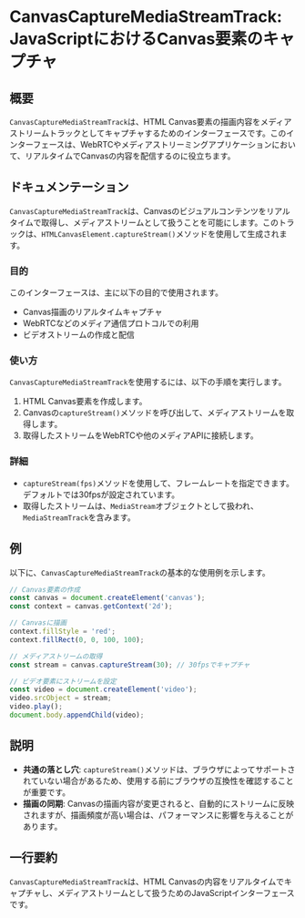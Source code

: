 <!--
Meta Description: # CanvasCaptureMediaStreamTrack: JavaScriptにおけるCanvas要素のキャプチャ ## 概要 `CanvasCaptureMediaStreamTrack`は、HTML Canvas要素の描画内容をメディアストリームトラックとしてキャプチャするためのインター...
Meta Keywords: canvascapturemediastreamtrack, capturestream, video, const, canvas
-->

# CanvasCaptureMediaStreamTrack: JavaScriptにおけるCanvas要素のキャプチャ

## 概要
`CanvasCaptureMediaStreamTrack`は、HTML Canvas要素の描画内容をメディアストリームトラックとしてキャプチャするためのインターフェースです。このインターフェースは、WebRTCやメディアストリーミングアプリケーションにおいて、リアルタイムでCanvasの内容を配信するのに役立ちます。

## ドキュメンテーション
`CanvasCaptureMediaStreamTrack`は、Canvasのビジュアルコンテンツをリアルタイムで取得し、メディアストリームとして扱うことを可能にします。このトラックは、`HTMLCanvasElement.captureStream()`メソッドを使用して生成されます。

### 目的
このインターフェースは、主に以下の目的で使用されます。
- Canvas描画のリアルタイムキャプチャ
- WebRTCなどのメディア通信プロトコルでの利用
- ビデオストリームの作成と配信

### 使い方
`CanvasCaptureMediaStreamTrack`を使用するには、以下の手順を実行します。

1. HTML Canvas要素を作成します。
2. Canvasの`captureStream()`メソッドを呼び出して、メディアストリームを取得します。
3. 取得したストリームをWebRTCや他のメディアAPIに接続します。

### 詳細
- `captureStream(fps)`メソッドを使用して、フレームレートを指定できます。デフォルトでは30fpsが設定されています。
- 取得したストリームは、`MediaStream`オブジェクトとして扱われ、`MediaStreamTrack`を含みます。

## 例
以下に、`CanvasCaptureMediaStreamTrack`の基本的な使用例を示します。

```javascript
// Canvas要素の作成
const canvas = document.createElement('canvas');
const context = canvas.getContext('2d');

// Canvasに描画
context.fillStyle = 'red';
context.fillRect(0, 0, 100, 100);

// メディアストリームの取得
const stream = canvas.captureStream(30); // 30fpsでキャプチャ

// ビデオ要素にストリームを設定
const video = document.createElement('video');
video.srcObject = stream;
video.play();
document.body.appendChild(video);
```

## 説明
- **共通の落とし穴**: `captureStream()`メソッドは、ブラウザによってサポートされていない場合があるため、使用する前にブラウザの互換性を確認することが重要です。
- **描画の同期**: Canvasの描画内容が変更されると、自動的にストリームに反映されますが、描画頻度が高い場合は、パフォーマンスに影響を与えることがあります。

## 一行要約
`CanvasCaptureMediaStreamTrack`は、HTML Canvasの内容をリアルタイムでキャプチャし、メディアストリームとして扱うためのJavaScriptインターフェースです。